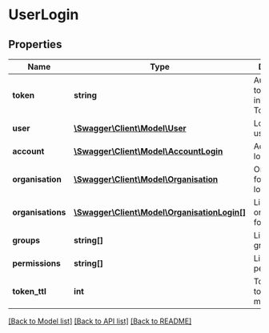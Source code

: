 # UserLogin

## Properties
Name | Type | Description | Notes
------------ | ------------- | ------------- | -------------
**token** | **string** | Authentication token to use in X-Auth-Token | 
**user** | [**\Swagger\Client\Model\User**](User.md) | Logged in user | 
**account** | [**\Swagger\Client\Model\AccountLogin**](AccountLogin.md) | Account logged into | 
**organisation** | [**\Swagger\Client\Model\Organisation**](Organisation.md) | Organisation for account logged into | 
**organisations** | [**\Swagger\Client\Model\OrganisationLogin[]**](OrganisationLogin.md) | List of organisations for user | 
**groups** | **string[]** | List user groups | 
**permissions** | **string[]** | List user permissions | 
**token_ttl** | **int** | Token time-to-live in minutes | 

[[Back to Model list]](../README.md#documentation-for-models) [[Back to API list]](../README.md#documentation-for-api-endpoints) [[Back to README]](../README.md)



